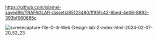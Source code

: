 

https://github.com/islamel-sayed96/TRAFAGLAR-/assets/85123480/ff95fc42-6bed-4e06-8892-393bf060685c

![screencapture-file-D-iti-Web-Design-lab-2-index-html-2024-02-07-20_52_23](https://github.com/islamel-sayed96/TRAFAGLAR-/assets/85123480/df3cd487-b0f5-4479-8888-0c4fe8bb9830)
